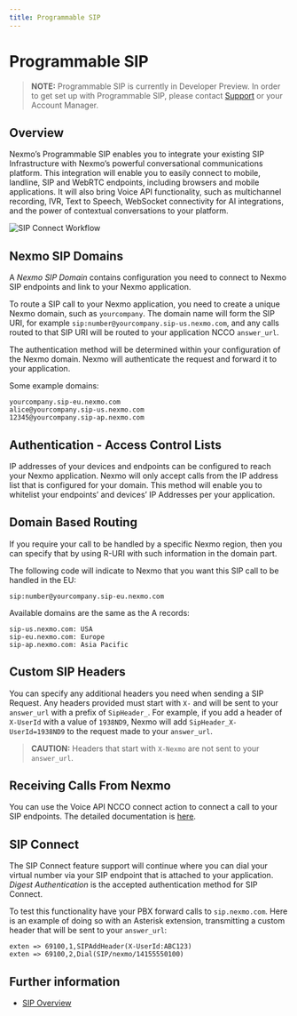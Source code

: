 ```yaml
---
title: Programmable SIP
---
```


# Programmable SIP

> **NOTE:** Programmable SIP is currently in Developer Preview. In order to get set up with Programmable SIP, please contact [Support](mailto:support@nexmo.com) or your Account Manager.

## Overview

Nexmo’s Programmable SIP enables you to integrate your existing SIP Infrastructure with Nexmo’s powerful conversational communications platform. This integration will enable you to easily connect to mobile, landline, SIP and WebRTC endpoints, including browsers and mobile applications. It will also bring Voice API functionality, such as multichannel recording, IVR, Text to Speech, WebSocket connectivity for AI integrations, and the power of contextual conversations to your platform.

![SIP Connect Workflow](/assets/images/workflow_sip_connect.png)

## Nexmo SIP Domains

A _Nexmo SIP Domain_ contains configuration you need to connect to Nexmo SIP endpoints and link to your Nexmo application.

To route a SIP call to your Nexmo application, you need to create a unique Nexmo domain, such as `yourcompany`. The domain name will form the SIP URI, for example `sip:number@yourcompany.sip-us.nexmo.com`, and any calls routed to that SIP URI will be routed to your application NCCO `answer_url`.

The authentication method will be determined within your configuration of the Nexmo domain. Nexmo will authenticate the request and forward it to your application.

Some example domains:

``` text
yourcompany.sip-eu.nexmo.com
alice@yourcompany.sip-us.nexmo.com
12345@yourcompany.sip-ap.nexmo.com
```

## Authentication - Access Control Lists

IP addresses of your devices and endpoints can be configured to reach your Nexmo application. Nexmo will only accept calls from the IP address list that is configured for your domain. This method will enable you to whitelist your endpoints’ and devices’ IP Addresses per your application.

## Domain Based Routing

If you require your call to be handled by a specific Nexmo region, then you can specify that by using R-URI with such information in the domain part.

The following code will indicate to Nexmo that you want this SIP call to be handled in the EU:

``` text
sip:number@yourcompany.sip-eu.nexmo.com
```

Available domains are the same as the A records:

``` text
sip-us.nexmo.com: USA
sip-eu.nexmo.com: Europe
sip-ap.nexmo.com: Asia Pacific
```

## Custom SIP Headers

You can specify any additional headers you need when sending a SIP Request. Any headers provided must start with `X-` and will be sent to your `answer_url` with a prefix of `SipHeader_`. For example, if you add a header of `X-UserId` with a value of `1938ND9`, Nexmo will add `SipHeader_X-UserId=1938ND9` to the request made to your `answer_url`.

> **CAUTION:** Headers that start with `X-Nexmo` are not sent to your `answer_url`.

## Receiving Calls From Nexmo

You can use the Voice API NCCO connect action to connect a call to your SIP endpoints. The detailed documentation is [here](/voice/voice-api/ncco-reference#connect).

## SIP Connect

The SIP Connect feature support will continue where you can dial your virtual number via your SIP endpoint that is attached to your application. _Digest Authentication_ is the accepted authentication method for SIP Connect.

To test this functionality have your PBX forward calls to `sip.nexmo.com`. Here is an example of doing so with an Asterisk extension, transmitting a custom header that will be sent to your `answer_url`:

``` text
exten => 69100,1,SIPAddHeader(X-UserId:ABC123)
exten => 69100,2,Dial(SIP/nexmo/14155550100)
```

## Further information

* [SIP Overview](/voice/sip/overview)
